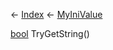 ← [Index](Api-Index) ← [MyIniValue](VRage.Game.ModAPI.Ingame.Utilities.MyIniValue)

[bool](System.Boolean) TryGetString()